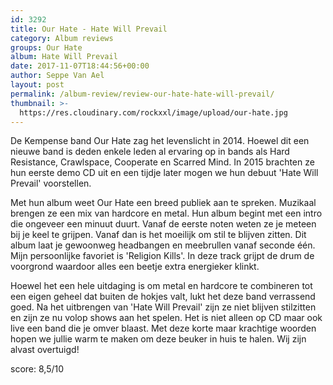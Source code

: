 ```yaml
---
id: 3292
title: Our Hate - Hate Will Prevail
category: Album reviews
groups: Our Hate
album: Hate Will Prevail
date: 2017-11-07T18:44:56+00:00
author: Seppe Van Ael
layout: post
permalink: /album-review/review-our-hate-hate-will-prevail/
thumbnail: >-
  https://res.cloudinary.com/rockxxl/image/upload/our-hate.jpg
---
```

De Kempense band Our Hate zag het levenslicht in 2014. Hoewel dit een nieuwe band is deden enkele leden al ervaring op in bands als Hard Resistance, Crawlspace, Cooperate en Scarred Mind. In 2015 brachten ze hun eerste demo CD uit en een tijdje later mogen we hun debuut 'Hate Will Prevail' voorstellen.

Met hun album weet Our Hate een breed publiek aan te spreken. Muzikaal brengen ze een mix van hardcore en metal. Hun album begint met een intro die ongeveer een minuut duurt. Vanaf de eerste noten weten ze je meteen bij je keel te grijpen. Vanaf dan is het moeilijk om stil te blijven zitten. Dit album laat je gewoonweg headbangen en meebrullen vanaf seconde één. Mijn persoonlijke favoriet is 'Religion Kills'. In deze track grijpt de drum de voorgrond waardoor alles een beetje extra energieker klinkt.

Hoewel het een hele uitdaging is om metal en hardcore te combineren tot een eigen geheel dat buiten de hokjes valt, lukt het deze band verrassend goed. Na het uitbrengen van 'Hate Will Prevail' zijn ze niet blijven stilzitten en zijn ze nu volop shows aan het spelen. Het is niet alleen op CD maar ook live een band die je omver blaast. Met deze korte maar krachtige woorden hopen we jullie warm te maken om deze beuker in huis te halen. Wij zijn alvast overtuigd!

score: 8,5/10
